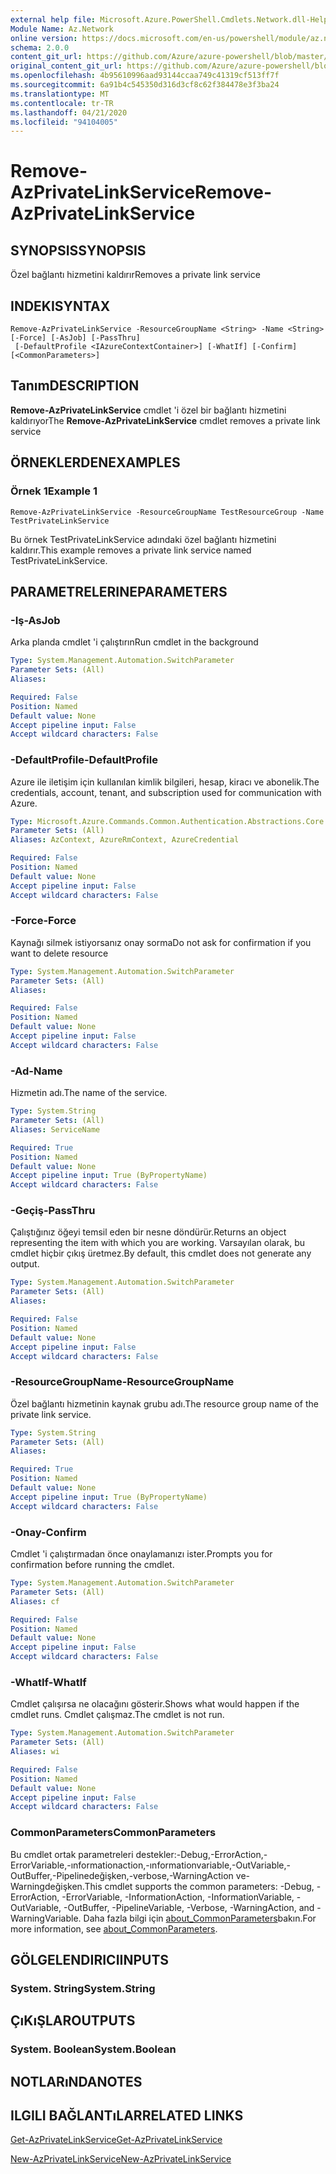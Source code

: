```yaml
---
external help file: Microsoft.Azure.PowerShell.Cmdlets.Network.dll-Help.xml
Module Name: Az.Network
online version: https://docs.microsoft.com/en-us/powershell/module/az.network/remove-azprivatelinkservice
schema: 2.0.0
content_git_url: https://github.com/Azure/azure-powershell/blob/master/src/Network/Network/help/Remove-AzPrivateLinkService.md
original_content_git_url: https://github.com/Azure/azure-powershell/blob/master/src/Network/Network/help/Remove-AzPrivateLinkService.md
ms.openlocfilehash: 4b95610996aad93144ccaa749c41319cf513ff7f
ms.sourcegitcommit: 6a91b4c545350d316d3cf8c62f384478e3f3ba24
ms.translationtype: MT
ms.contentlocale: tr-TR
ms.lasthandoff: 04/21/2020
ms.locfileid: "94104005"
---
```

# <span data-ttu-id="01464-101">Remove-AzPrivateLinkService</span><span class="sxs-lookup"><span data-stu-id="01464-101">Remove-AzPrivateLinkService</span></span>

## <span data-ttu-id="01464-102">SYNOPSIS</span><span class="sxs-lookup"><span data-stu-id="01464-102">SYNOPSIS</span></span>
<span data-ttu-id="01464-103">Özel bağlantı hizmetini kaldırır</span><span class="sxs-lookup"><span data-stu-id="01464-103">Removes a private link service</span></span>

## <span data-ttu-id="01464-104">INDEKI</span><span class="sxs-lookup"><span data-stu-id="01464-104">SYNTAX</span></span>

```
Remove-AzPrivateLinkService -ResourceGroupName <String> -Name <String> [-Force] [-AsJob] [-PassThru]
 [-DefaultProfile <IAzureContextContainer>] [-WhatIf] [-Confirm] [<CommonParameters>]
```

## <span data-ttu-id="01464-105">Tanım</span><span class="sxs-lookup"><span data-stu-id="01464-105">DESCRIPTION</span></span>
<span data-ttu-id="01464-106">**Remove-AzPrivateLinkService** cmdlet 'i özel bir bağlantı hizmetini kaldırıyor</span><span class="sxs-lookup"><span data-stu-id="01464-106">The **Remove-AzPrivateLinkService** cmdlet removes a private link service</span></span>

## <span data-ttu-id="01464-107">ÖRNEKLERDEN</span><span class="sxs-lookup"><span data-stu-id="01464-107">EXAMPLES</span></span>

### <span data-ttu-id="01464-108">Örnek 1</span><span class="sxs-lookup"><span data-stu-id="01464-108">Example 1</span></span>
```
Remove-AzPrivateLinkService -ResourceGroupName TestResourceGroup -Name TestPrivateLinkService
```

<span data-ttu-id="01464-109">Bu örnek TestPrivateLinkService adındaki özel bağlantı hizmetini kaldırır.</span><span class="sxs-lookup"><span data-stu-id="01464-109">This example removes a private link service named TestPrivateLinkService.</span></span>

## <span data-ttu-id="01464-110">PARAMETRELERINE</span><span class="sxs-lookup"><span data-stu-id="01464-110">PARAMETERS</span></span>

### <span data-ttu-id="01464-111">-Iş</span><span class="sxs-lookup"><span data-stu-id="01464-111">-AsJob</span></span>
<span data-ttu-id="01464-112">Arka planda cmdlet 'i çalıştırın</span><span class="sxs-lookup"><span data-stu-id="01464-112">Run cmdlet in the background</span></span>

```yaml
Type: System.Management.Automation.SwitchParameter
Parameter Sets: (All)
Aliases:

Required: False
Position: Named
Default value: None
Accept pipeline input: False
Accept wildcard characters: False
```

### <span data-ttu-id="01464-113">-DefaultProfile</span><span class="sxs-lookup"><span data-stu-id="01464-113">-DefaultProfile</span></span>
<span data-ttu-id="01464-114">Azure ile iletişim için kullanılan kimlik bilgileri, hesap, kiracı ve abonelik.</span><span class="sxs-lookup"><span data-stu-id="01464-114">The credentials, account, tenant, and subscription used for communication with Azure.</span></span>

```yaml
Type: Microsoft.Azure.Commands.Common.Authentication.Abstractions.Core.IAzureContextContainer
Parameter Sets: (All)
Aliases: AzContext, AzureRmContext, AzureCredential

Required: False
Position: Named
Default value: None
Accept pipeline input: False
Accept wildcard characters: False
```

### <span data-ttu-id="01464-115">-Force</span><span class="sxs-lookup"><span data-stu-id="01464-115">-Force</span></span>
<span data-ttu-id="01464-116">Kaynağı silmek istiyorsanız onay sorma</span><span class="sxs-lookup"><span data-stu-id="01464-116">Do not ask for confirmation if you want to delete resource</span></span>

```yaml
Type: System.Management.Automation.SwitchParameter
Parameter Sets: (All)
Aliases:

Required: False
Position: Named
Default value: None
Accept pipeline input: False
Accept wildcard characters: False
```

### <span data-ttu-id="01464-117">-Ad</span><span class="sxs-lookup"><span data-stu-id="01464-117">-Name</span></span>
<span data-ttu-id="01464-118">Hizmetin adı.</span><span class="sxs-lookup"><span data-stu-id="01464-118">The name of the service.</span></span>

```yaml
Type: System.String
Parameter Sets: (All)
Aliases: ServiceName

Required: True
Position: Named
Default value: None
Accept pipeline input: True (ByPropertyName)
Accept wildcard characters: False
```

### <span data-ttu-id="01464-119">-Geçiş</span><span class="sxs-lookup"><span data-stu-id="01464-119">-PassThru</span></span>
<span data-ttu-id="01464-120">Çalıştığınız öğeyi temsil eden bir nesne döndürür.</span><span class="sxs-lookup"><span data-stu-id="01464-120">Returns an object representing the item with which you are working.</span></span>
<span data-ttu-id="01464-121">Varsayılan olarak, bu cmdlet hiçbir çıkış üretmez.</span><span class="sxs-lookup"><span data-stu-id="01464-121">By default, this cmdlet does not generate any output.</span></span>

```yaml
Type: System.Management.Automation.SwitchParameter
Parameter Sets: (All)
Aliases:

Required: False
Position: Named
Default value: None
Accept pipeline input: False
Accept wildcard characters: False
```

### <span data-ttu-id="01464-122">-ResourceGroupName</span><span class="sxs-lookup"><span data-stu-id="01464-122">-ResourceGroupName</span></span>
<span data-ttu-id="01464-123">Özel bağlantı hizmetinin kaynak grubu adı.</span><span class="sxs-lookup"><span data-stu-id="01464-123">The resource group name of the private link service.</span></span>

```yaml
Type: System.String
Parameter Sets: (All)
Aliases:

Required: True
Position: Named
Default value: None
Accept pipeline input: True (ByPropertyName)
Accept wildcard characters: False
```

### <span data-ttu-id="01464-124">-Onay</span><span class="sxs-lookup"><span data-stu-id="01464-124">-Confirm</span></span>
<span data-ttu-id="01464-125">Cmdlet 'i çalıştırmadan önce onaylamanızı ister.</span><span class="sxs-lookup"><span data-stu-id="01464-125">Prompts you for confirmation before running the cmdlet.</span></span>

```yaml
Type: System.Management.Automation.SwitchParameter
Parameter Sets: (All)
Aliases: cf

Required: False
Position: Named
Default value: None
Accept pipeline input: False
Accept wildcard characters: False
```

### <span data-ttu-id="01464-126">-WhatIf</span><span class="sxs-lookup"><span data-stu-id="01464-126">-WhatIf</span></span>
<span data-ttu-id="01464-127">Cmdlet çalışırsa ne olacağını gösterir.</span><span class="sxs-lookup"><span data-stu-id="01464-127">Shows what would happen if the cmdlet runs.</span></span>
<span data-ttu-id="01464-128">Cmdlet çalışmaz.</span><span class="sxs-lookup"><span data-stu-id="01464-128">The cmdlet is not run.</span></span>

```yaml
Type: System.Management.Automation.SwitchParameter
Parameter Sets: (All)
Aliases: wi

Required: False
Position: Named
Default value: None
Accept pipeline input: False
Accept wildcard characters: False
```

### <span data-ttu-id="01464-129">CommonParameters</span><span class="sxs-lookup"><span data-stu-id="01464-129">CommonParameters</span></span>
<span data-ttu-id="01464-130">Bu cmdlet ortak parametreleri destekler:-Debug,-ErrorAction,-ErrorVariable,-ınformationaction,-ınformationvariable,-OutVariable,-OutBuffer,-Pipelinedeğişken,-verbose,-WarningAction ve-Warningdeğişken.</span><span class="sxs-lookup"><span data-stu-id="01464-130">This cmdlet supports the common parameters: -Debug, -ErrorAction, -ErrorVariable, -InformationAction, -InformationVariable, -OutVariable, -OutBuffer, -PipelineVariable, -Verbose, -WarningAction, and -WarningVariable.</span></span> <span data-ttu-id="01464-131">Daha fazla bilgi için [about_CommonParameters](http://go.microsoft.com/fwlink/?LinkID=113216)bakın.</span><span class="sxs-lookup"><span data-stu-id="01464-131">For more information, see [about_CommonParameters](http://go.microsoft.com/fwlink/?LinkID=113216).</span></span>

## <span data-ttu-id="01464-132">GÖLGELENDIRICI</span><span class="sxs-lookup"><span data-stu-id="01464-132">INPUTS</span></span>

### <span data-ttu-id="01464-133">System. String</span><span class="sxs-lookup"><span data-stu-id="01464-133">System.String</span></span>

## <span data-ttu-id="01464-134">ÇıKıŞLAR</span><span class="sxs-lookup"><span data-stu-id="01464-134">OUTPUTS</span></span>

### <span data-ttu-id="01464-135">System. Boolean</span><span class="sxs-lookup"><span data-stu-id="01464-135">System.Boolean</span></span>

## <span data-ttu-id="01464-136">NOTLARıNDA</span><span class="sxs-lookup"><span data-stu-id="01464-136">NOTES</span></span>

## <span data-ttu-id="01464-137">ILGILI BAĞLANTıLAR</span><span class="sxs-lookup"><span data-stu-id="01464-137">RELATED LINKS</span></span>

[<span data-ttu-id="01464-138">Get-AzPrivateLinkService</span><span class="sxs-lookup"><span data-stu-id="01464-138">Get-AzPrivateLinkService</span></span>](./Get-AzPrivateLinkService.md)

[<span data-ttu-id="01464-139">New-AzPrivateLinkService</span><span class="sxs-lookup"><span data-stu-id="01464-139">New-AzPrivateLinkService</span></span>](./New-AzPrivateLinkService.md)